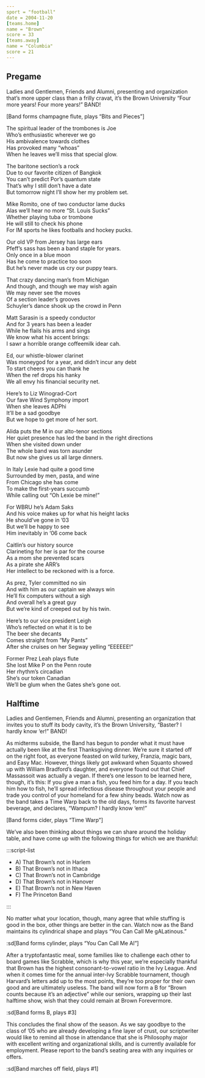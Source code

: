 ```yaml
---
sport = "football"
date = 2004-11-20
[teams.home]
name = "Brown"
score = 33
[teams.away]
name = "Columbia"
score = 21
---
```


## Pregame

Ladies and Gentlemen, Friends and Alumni, presenting and organization that’s more upper class than a frilly cravat, it’s the Brown University “Four more years! Four more years!” BAND!

[Band forms champagne flute, plays “Bits and Pieces”]

The spiritual leader of the trombones is Joe\
Who’s enthusiastic wherever we go\
His ambivalence towards clothes\
Has provoked many “whoas”\
When he leaves we’ll miss that special glow.

The baritone section’s a rock\
Due to our favorite citizen of Bangkok\
You can’t predict Por’s quantum state\
That’s why I still don’t have a date\
But tomorrow night I’ll show her my problem set.

Mike Romito, one of two conductor lame ducks\
Alas we’ll hear no more “St. Louis Sucks”\
Whether playing tuba or trombone\
He will still to check his phone\
For IM sports he likes footballs and hockey pucks.

Our old VP from Jersey has large ears\
Pfeff’s sass has been a band staple for years.\
Only once in a blue moon\
Has he come to practice too soon\
But he’s never made us cry our puppy tears.

That crazy dancing man’s from Michigan\
And though, and though we may wish again\
We may never see the moves\
Of a section leader’s grooves\
Schuyler’s dance shook up the crowd in Penn

Matt Sarasin is a speedy conductor\
And for 3 years has been a leader\
While he flails his arms and sings\
We know what his accent brings:\
I sawr a horrible orange coffeemilk idear cah.

Ed, our whistle-blower clarinet\
Was moneygod for a year, and didn’t incur any debt\
To start cheers you can thank he\
When the ref drops his hanky\
We all envy his financial security net.

Here’s to Liz Winograd-Cort\
Our fave Wind Symphony import\
When she leaves ADPhi\
It’ll be a sad goodbye\
But we hope to get more of her sort.

Alida puts the M in our alto-tenor sections\
Her quiet presence has led the band in the right directions\
When she visited down under\
The whole band was torn asunder\
But now she gives us all large dinners.

In Italy Lexie had quite a good time\
Surrounded by men, pasta, and wine\
From Chicago she has come\
To make the first-years succumb\
While calling out “Oh Lexie be mine!”

For WBRU he’s Adam Saks\
And his voice makes up for what his height lacks\
He should’ve gone in ’03\
But we’ll be happy to see\
Him inevitably in ‘06 come back

Caitlin’s our history source\
Clarineting for her is par for the course\
As a mom she prevented scars\
As a pirate she ARR’s\
Her intellect to be reckoned with is a force.

As prez, Tyler committed no sin\
And with him as our captain we always win\
He’ll fix computers without a sigh\
And overall he’s a great guy\
But we’re kind of creeped out by his twin.

Here’s to our vice president Leigh\
Who’s reflected on what it is to be\
The beer she decants\
Comes straight from “My Pants”\
After she cruises on her Segway yelling “EEEEEE!”

Former Prez Leah plays flute\
She lost Mike P on the Penn route\
Her rhythm’s circadian\
She’s our token Canadian\
We’ll be glum when the Gates she’s gone oot.

## Halftime

Ladies and Gentlemen, Friends and Alumni, presenting an organization that invites you to stuff its body cavity, it’s the Brown University, “Baster? I hardly know ‘er!” BAND!

As midterms subside, the Band has begun to ponder what it must have actually been like at the first Thanksgiving dinner. We’re sure it started off on the right foot, as everyone feasted on wild turkey, Franzia, magic bars, and Easy Mac. However, things likely got awkward when Squanto showed up with William Bradford’s daughter, and everyone found out that Chief Massassoit was actually a vegan. If there’s one lesson to be learned here, though, it’s this: If you give a man a fish, you feed him for a day. If you teach him how to fish, he’ll spread infectious disease throughout your people and trade you control of your homeland for a few shiny beads. Watch now as the band takes a Time Warp back to the old days, forms its favorite harvest beverage, and declares, “Wampum? I hardly know ‘em!”

[Band forms cider, plays “Time Warp”]

We’ve also been thinking about things we can share around the holiday table, and have come up with the following things for which we are thankful:

:::script-list

- A) That Brown’s not in Harlem
- B) That Brown’s not in Ithaca
- C) That Brown’s not in Cambridge
- D) That Brown’s not in Hanover
- E) That Brown’s not in New Haven
- F) The Princeton Band

:::

No matter what your location, though, many agree that while stuffing is good in the box, other things are better in the can. Watch now as the Band maintains its cylindrical shape and plays “You Can Call Me gALatinous.”

:sd[Band forms cylinder, plays “You Can Call Me Al”]

After a tryptofantastic meal, some families like to challenge each other to board games like Scrabble, which is why this year, we’re especially thankful that Brown has the highest consonant-to-vowel ratio in the Ivy League. And when it comes time for the annual inter-Ivy Scrabble tournament, though Harvard’s letters add up to the most points, they’re too proper for their own good and are ultimately useless. The band will now form a B for “Brown counts because it’s an adjective” while our seniors, wrapping up their last halftime show, wish that they could remain at Brown Forevermore.

:sd[Band forms B, plays #3]

This concludes the final show of the season. As we say goodbye to the class of ’05 who are already developing a fine layer of crust, our scriptwriter would like to remind all those in attendance that she is Philosophy major with excellent writing and organizational skills, and is currently available for employment. Please report to the band’s seating area with any inquiries or offers.

:sd[Band marches off field, plays #1]
